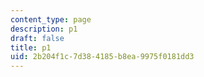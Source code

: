 ```yaml
---
content_type: page
description: p1
draft: false
title: p1
uid: 2b204f1c-7d38-4185-b8ea-9975f0181dd3
---
```

